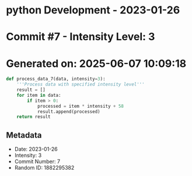 ﻿# python Development - 2023-01-26
# Commit #7 - Intensity Level: 3
# Generated on: 2025-06-07 10:09:18
```python
def process_data_7(data, intensity=3):
    '''Process data with specified intensity level'''
    result = []
    for item in data:
        if item > 0:
            processed = item * intensity + 58
            result.append(processed)
    return result
```
## Metadata
- Date: 2023-01-26
- Intensity: 3
- Commit Number: 7
- Random ID: 1882295382
